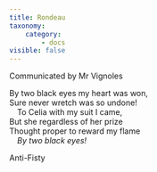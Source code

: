 ```yaml
---
title: Rondeau
taxonomy:
    category:
        - docs
visible: false
---
```


<div class="author">Communicated by Mr Vignoles</div>

By two black eyes my heart was won,  
Sure never wretch was so undone!  
&emsp;To Celia with my suit I came,  
But she regardless of her prize  
Thought proper to reward my flame  
&emsp;*By two black eyes!*
	
Anti-Fisty